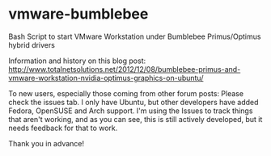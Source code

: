vmware-bumblebee
================

Bash Script to start VMware Workstation under Bumblebee Primus/Optimus hybrid drivers

Information and history on this blog post: http://www.totalnetsolutions.net/2012/12/08/bumblebee-primus-and-vmware-workstation-nvidia-optimus-graphics-on-ubuntu/


To new users, especially those coming from other forum posts: Please check the issues tab.  I only have Ubuntu, but other developers have added Fedora, OpenSUSE and Arch support.  I'm using the Issues to track things that aren't working, and as you can see, this is still actively developed, but it needs feedback for that to work.

Thank you in advance!
